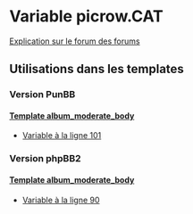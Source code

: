 # Variable picrow.CAT
[Explication sur le forum des forums](http://forum.forumactif.com/t294113-listing-des-variables#picrow.CAT)
## Utilisations dans les templates
### Version PunBB
#### [Template album_moderate_body](punbb/album_moderate_body.md)
* [Variable à la ligne 101](../punbb/album_moderate_body.tpl#L101)
### Version phpBB2
#### [Template album_moderate_body](subsilver/album_moderate_body.md)
* [Variable à la ligne 90](../subsilver/album_moderate_body.tpl#L90)